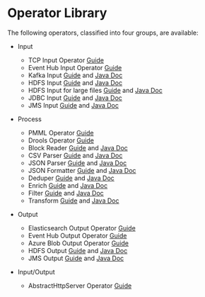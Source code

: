 Operator Library
================

The following operators, classified into four groups, are available:

- Input
    + TCP Input Operator [Guide](operators/tcpinputoperator.md)
    + Event Hub Input Operator [Guide](operators/eventhubinput.md)
    + Kafka Input [Guide](operators/kafkaInputOperator.md)
      and [Java Doc](https://ci.apache.org/projects/apex-malhar/apex-malhar-javadoc-release-3.6/com/datatorrent/contrib/kafka/KafkaSinglePortStringInputOperator.html)
    + HDFS Input [Guide](http://apex.apache.org/docs/malhar/operators/fsInputOperator/)
      and [Java Doc](https://ci.apache.org/projects/apex-malhar/apex-malhar-javadoc-release-3.6/com/datatorrent/demos/wordcount/LineReader.html)
    + HDFS Input for large files [Guide](http://apex.apache.org/docs/malhar/operators/file_splitter/)
      and [Java Doc](https://ci.apache.org/projects/apex-malhar/apex-malhar-javadoc-release-3.6/com/datatorrent/lib/io/fs/FileSplitter.html)
    + JDBC Input [Guide](https://github.com/apache/apex-malhar/blob/master/docs/operators/jdbcPollInputOperator.md)
       and [Java Doc](https://ci.apache.org/projects/apex-malhar/apex-malhar-javadoc-release-3.6/com/datatorrent/lib/db/jdbc/JdbcPollInputOperator.html)
    + JMS Input [Guide](http://apex.apache.org/docs/malhar/operators/jmsInputOperator/)
      and [Java Doc](https://ci.apache.org/projects/apex-malhar/apex-malhar-javadoc-release-3.6/com/datatorrent/lib/io/jms/JMSStringInputOperator.html)

- Process
    + PMML Operator [Guide](operators/PMML_operator.md)
    + Drools Operator [Guide](operators/drools_operator.md)
    + Block Reader [Guide](http://apex.apache.org/docs/malhar/operators/block_reader/)
      and [Java Doc](https://ci.apache.org/projects/apex-malhar/apex-malhar-javadoc-release-3.6/com/datatorrent/contrib/parser/AbstractBlockReader.html)
    + CSV Parser [Guide](http://apex.apache.org/docs/malhar/operators/csvParserOperator/)
      and [Java Doc](https://ci.apache.org/projects/apex-malhar/apex-malhar-javadoc-release-3.6/com/datatorrent/contrib/parser/CsvParser.html)
    + JSON Parser [Guide](http://apex.apache.org/docs/malhar/operators/jsonParser/)
      and [Java Doc](https://ci.apache.org/projects/apex-malhar/apex-malhar-javadoc-release-3.6/com/datatorrent/contrib/parser/JsonParser.html)
    + JSON Formatter  [Guide](http://apex.apache.org/docs/malhar/operators/jsonFormatter/)
      and [Java Doc](https://ci.apache.org/projects/apex-malhar/apex-malhar-javadoc-release-3.6/com/datatorrent/lib/formatter/JsonFormatter.html)
    + Deduper  [Guide](operators/deduper.md)
      and [Java Doc](https://ci.apache.org/projects/apex-malhar/apex-malhar-javadoc-release-3.6/org/apache/apex/malhar/lib/dedup/AbstractDeduper.html)
    + Enrich [Guide](http://apex.apache.org/docs/malhar/operators/enricher/)
      and [Java Doc](https://ci.apache.org/projects/apex-malhar/apex-malhar-javadoc-release-3.6/com/datatorrent/contrib/enrich/AbstractEnricher.html)
    + Filter  [Guide](http://apex.apache.org/docs/malhar/operators/filter/)
      and [Java Doc](https://ci.apache.org/projects/apex-malhar/apex-malhar-javadoc-release-3.6/com/datatorrent/lib/filter/FilterOperator.html)
    + Transform  [Guide](http://apex.apache.org/docs/malhar/operators/transform/)
      and [Java Doc](https://ci.apache.org/projects/apex-malhar/apex-malhar-javadoc-release-3.6/com/datatorrent/lib/filter/TransformOperator.html)

- Output
    + Elasticsearch Output Operator [Guide](operators/elasticsearch.md)
    + Event Hub Output Operator [Guide](operators/eventhuboutput.md)
    + Azure Blob Output Operator [Guide](operators/azure_blob.md)
    + HDFS Output [Guide](http://apex.apache.org/docs/malhar/operators/file_output)
      and [Java Doc](https://ci.apache.org/projects/apex-malhar/apex-malhar-javadoc-release-3.6/com/datatorrent/lib/io/fs/AbstractFileOutputOperator.html)
    + JMS Output [Guide](http://apex.apache.org/docs/malhar/operators/jmsMultiPortOutputOperator/)
      and [Java Doc](https://ci.apache.org/projects/apex-malhar/apex-malhar-javadoc-release-3.6/com/datatorrent/lib/io/jms/JMSMultiPortOutputOperator.html)

- Input/Output
    + AbstractHttpServer Operator [Guide](operators/abstracthttpserver.md)
